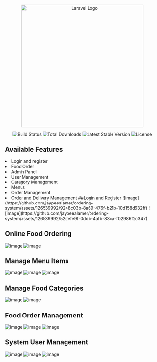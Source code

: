 <p align="center"><a href="https://laravel.com" target="_blank"><img src="https://raw.githubusercontent.com/laravel/art/master/logo-lockup/5%20SVG/2%20CMYK/1%20Full%20Color/laravel-logolockup-cmyk-red.svg" width="400" alt="Laravel Logo"></a></p>

<p align="center">
<a href="https://github.com/laravel/framework/actions"><img src="https://github.com/laravel/framework/workflows/tests/badge.svg" alt="Build Status"></a>
<a href="https://packagist.org/packages/laravel/framework"><img src="https://img.shields.io/packagist/dt/laravel/framework" alt="Total Downloads"></a>
<a href="https://packagist.org/packages/laravel/framework"><img src="https://img.shields.io/packagist/v/laravel/framework" alt="Latest Stable Version"></a>
<a href="https://packagist.org/packages/laravel/framework"><img src="https://img.shields.io/packagist/l/laravel/framework" alt="License"></a>
</p>


## Available Features
<li> Login and register
<li> Food Order 
<li> Admin Panel
<li> User Management
<li> Catagory Management
<li> Menus
<li> Order Management
<li> Order and Delivary Management
##Login and Register
![image](https://github.com/jaypeealamer/ordering-system/assets/126539992/9248c03b-8a69-476f-b21b-10d158d632ff)
![image](https://github.com/jaypeealamer/ordering-system/assets/126539992/52defe9f-0ddb-4afb-83ca-f02986f2c347)


## Online Food Ordering
![image](https://github.com/jaypeealamer/ordering-system/assets/126539992/c2bf9cc3-952d-49de-a129-67d8210e44bb)
![image](https://github.com/jaypeealamer/ordering-system/assets/126539992/6eaab82a-54e2-4d7c-a221-f18c8e98c6d7)

## Manage Menu Items
![image](https://github.com/jaypeealamer/ordering-system/assets/126539992/75617557-18da-4c09-9de7-3b8e67982d09)
![image](https://github.com/jaypeealamer/ordering-system/assets/126539992/eefa8f04-18ec-4a38-a4c8-5da02038456c)
![image](https://github.com/jaypeealamer/ordering-system/assets/126539992/95084190-507c-458e-bd3e-85014174577f)

## Manage Food Categories
![image](https://github.com/jaypeealamer/ordering-system/assets/126539992/e01f2edc-e0af-4b72-ab95-4ab69638fa0a)
![image](https://github.com/jaypeealamer/ordering-system/assets/126539992/68fc04f1-1b04-4164-a1ff-9db95f1f9ee5)

## Food Order Management
![image](https://github.com/jaypeealamer/ordering-system/assets/126539992/8b666bfb-4af3-4059-893f-01b3601cca5e)
![image](https://github.com/jaypeealamer/ordering-system/assets/126539992/673f672b-de43-44e8-a7c9-3319c8aac0af)
![image](https://github.com/jaypeealamer/ordering-system/assets/126539992/79f315cd-3f6c-49e2-bdbe-f26688684325)

## System User Management
![image](https://github.com/jaypeealamer/ordering-system/assets/126539992/25ae67fb-68d2-495d-8763-49e54a674cfa)
![image](https://github.com/jaypeealamer/ordering-system/assets/126539992/3b1ef69b-bb85-4f53-85a3-f33c856df4e1)
![image](https://github.com/jaypeealamer/ordering-system/assets/126539992/54cb7075-8b55-40ff-8278-b0503785067d)

